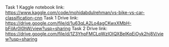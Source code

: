 Task 1 Kaggle notebook link: https://www.kaggle.com/code/mohidabdulrehman/vs-bike-vs-car-classification-cnn
Task 1 Drive link: https://drive.google.com/file/d/1u63qLA2Lo4agCKwxXMbH-bFilAr0I0hW/view?usp=sharing
Task 2 Drive link: https://drive.google.com/file/d/1Z3YhpFMCLpWzIOIQXBeIKqEiOyk2hj8V/view?usp=sharing
